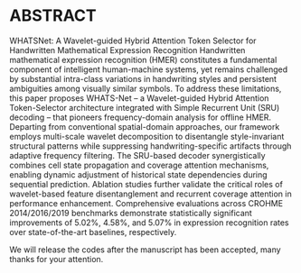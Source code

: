 # ABSTRACT
WHATSNet: A Wavelet-guided Hybrid Attention Token Selector for Handwritten Mathematical Expression Recognition
Handwritten mathematical expression recognition (HMER) constitutes a fundamental component of intelligent human-machine systems, yet remains challenged by substantial intra-class variations in handwriting styles and persistent ambiguities among visually similar symbols. To address these limitations, this paper proposes WHATS-Net – a Wavelet-guided Hybrid Attention Token-Selector architecture integrated with Simple Recurrent Unit (SRU) decoding – that pioneers frequency-domain analysis for offline HMER. Departing from conventional spatial-domain approaches, our framework employs multi-scale wavelet decomposition to disentangle style-invariant structural patterns while suppressing handwriting-specific artifacts through adaptive frequency filtering. The SRU-based decoder synergistically combines cell state propagation and coverage attention mechanisms, enabling dynamic adjustment of historical state dependencies during sequential prediction. Ablation studies further validate the critical roles of wavelet-based feature disentanglement and recurrent coverage attention in performance enhancement. Comprehensive evaluations across CROHME 2014/2016/2019 benchmarks demonstrate statistically significant improvements of 5.02\%, 4.58\%, and 5.07\% in expression recognition rates over state-of-the-art baselines, respectively.

We will release the codes after the manuscript has been accepted, many thanks for your attention.


